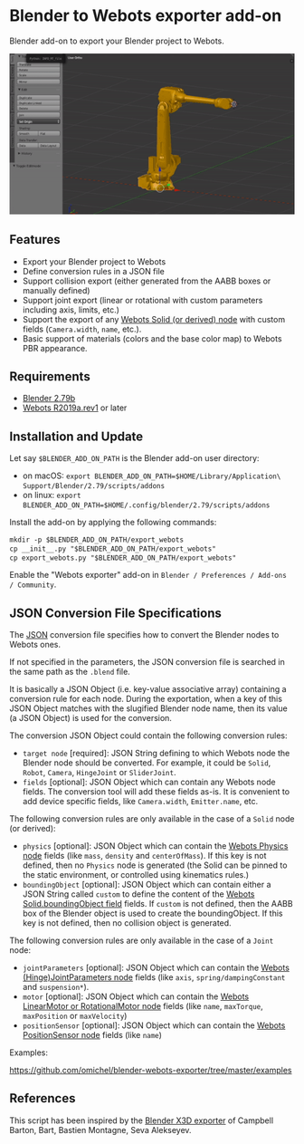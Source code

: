 # Blender to Webots exporter add-on

Blender add-on to export your Blender project to Webots.

![Demo](demo.gif)

## Features

- Export your Blender project to Webots
- Define conversion rules in a JSON file
- Support collision export (either generated from the AABB boxes or manually defined)
- Support joint export (linear or rotational with custom parameters including axis, limits, etc.)
- Support the export of any [Webots Solid (or derived) node](https://www.cyberbotics.com/doc/reference/jointparameters) with custom fields (`Camera.width`, `name`, etc.).
- Basic support of materials (colors and the base color map) to Webots PBR appearance.

## Requirements

- [Blender 2.79b](https://www.blender.org)
- [Webots R2019a.rev1](https://www.cyberbotics.com) or later

## Installation and Update

Let say `$BLENDER_ADD_ON_PATH` is the Blender add-on user directory:

- on macOS: `export BLENDER_ADD_ON_PATH=$HOME/Library/Application\ Support/Blender/2.79/scripts/addons`
- on linux: `export BLENDER_ADD_ON_PATH=$HOME/.config/blender/2.79/scripts/addons`

Install the add-on by applying the following commands:

```
mkdir -p $BLENDER_ADD_ON_PATH/export_webots
cp __init__.py "$BLENDER_ADD_ON_PATH/export_webots"
cp export_webots.py "$BLENDER_ADD_ON_PATH/export_webots"
```

Enable the "Webots exporter" add-on in `Blender / Preferences / Add-ons / Community`.

## JSON Conversion File Specifications

The [JSON](https://en.wikipedia.org/wiki/JSON) conversion file specifies how to convert the Blender nodes to Webots ones.

If not specified in the parameters, the JSON conversion file is searched in the same path as the `.blend` file.

It is basically a JSON Object (i.e. key-value associative array) containing a conversion rule for each node.
During the exportation, when a key of this JSON Object matches with the slugified Blender node name, then its value (a JSON Object) is used for the conversion.

The conversion JSON Object could contain the following conversion rules:

- `target node` [required]: JSON String defining to which Webots node the Blender node should be converted. For example, it could be `Solid`, `Robot`, `Camera`, `HingeJoint` or `SliderJoint`.
- `fields` [optional]: JSON Object which can contain any Webots node fields. The conversion tool will add these fields as-is. It is convenient to add device specific fields, like `Camera.width`, `Emitter.name`, etc.

The following conversion rules are only available in the case of a `Solid` node (or derived):

- `physics` [optional]: JSON Object which can contain the [Webots Physics node](https://www.cyberbotics.com/doc/reference/physics) fields (like `mass`, `density` and `centerOfMass`). If this key is not defined, then no `Physics` node is generated (the Solid can be pinned to the static environment, or controlled using kinematics rules.)
- `boundingObject` [optional]: JSON Object which can contain either a JSON String called `custom` to define the content of the [Webots Solid.boundingObject field](https://www.cyberbotics.com/doc/reference/solid) fields. If `custom` is not defined, then the AABB box of the Blender object is used to create the boundingObject. If this key is not defined, then no collision object is generated.

The following conversion rules are only available in the case of a `Joint` node:

- `jointParameters` [optional]: JSON Object which can contain the [Webots (Hinge)JointParameters node](https://www.cyberbotics.com/doc/reference/jointparameters) fields (like `axis`, `spring/dampingConstant` and `suspension*`).
- `motor` [optional]: JSON Object which can contain the [Webots LinearMotor or RotationalMotor node](https://www.cyberbotics.com/doc/reference/rotationalmotor) fields (like `name`, `maxTorque`, `maxPosition` or `maxVelocity`)
- `positionSensor` [optional]: JSON Object which can contain the [Webots PositionSensor node](https://www.cyberbotics.com/doc/reference/positionsensor) fields (like `name`)

Examples:

https://github.com/omichel/blender-webots-exporter/tree/master/examples


## References

This script has been inspired by the [Blender X3D exporter](https://github.com/sobotka/blender-addons/blob/master/io_scene_x3d/export_x3d.py) of Campbell Barton, Bart, Bastien Montagne, Seva Alekseyev.
